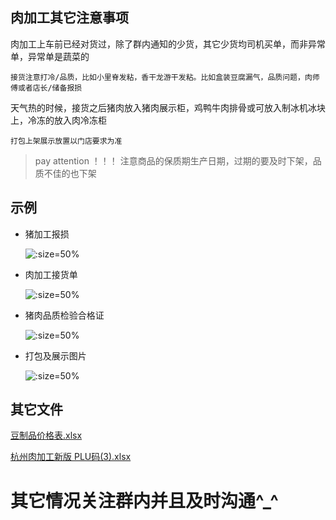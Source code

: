 ## 肉加工其它注意事项

肉加工上车前已经对货过，除了群内通知的少货，其它少货均司机买单，而非异常单，异常单是蔬菜的

	接货注意打冷/品质，比如小里脊发粘，香干龙游干发粘。比如盒装豆腐漏气，品质问题，肉师傅或者店长/储备报损

天气热的时候，接货之后猪肉放入猪肉展示柜，鸡鸭牛肉排骨或可放入制冰机冰块上，冷冻的放入肉冷冻柜

	打包上架展示放置以门店要求为准

> pay attention ！！！ 注意商品的保质期生产日期，过期的要及时下架，品质不佳的也下架

## 示例

* 猪加工报损

     ![](https://gitee.com/GaloisFields/WORKFLOWS4COMPANY/raw/master/resources/pic/common/示例肉加工报损.jpeg ':size=50%')

* 肉加工接货单

     ![](https://gitee.com/GaloisFields/WORKFLOWS4COMPANY/raw/master/resources/pic/common/示例肉豆制品收货单.jpeg ':size=50%')

* 猪肉品质检验合格证   

     ![](https://gitee.com/GaloisFields/WORKFLOWS4COMPANY/raw/master/resources/pic/common/示例猪肉品质检验合格证.jpeg ':size=50%')

* 打包及展示图片

     ![](https://gitee.com/GaloisFields/WORKFLOWS4COMPANY/raw/master/resources/pic/common/示例豆制品展示.jpeg ':size=50%')


## 其它文件
<p><a href="https://hanwall.github.io/WORKFLOWS4COMPANY/resources/files/official/豆制品价格表.xlsx">豆制品价格表.xlsx</a></p>
<p><a href="https://hanwall.github.io/WORKFLOWS4COMPANY/resources/files/official/杭州肉加工新版 PLU码(3).xlsx">杭州肉加工新版 PLU码(3).xlsx</a></p>


# 其它情况关注群内并且及时沟通^_^
